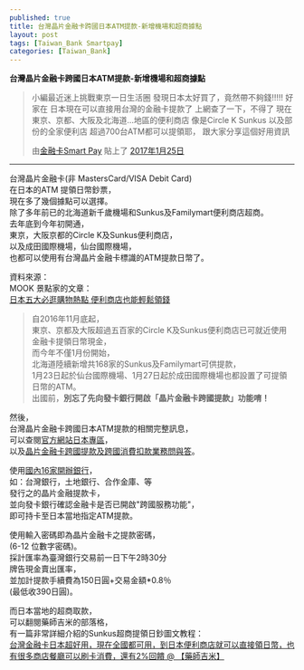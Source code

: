```yaml
---
published: true
title: 台灣晶片金融卡跨國日本ATM提款-新增機場和超商據點
layout: post
tags: [Taiwan_Bank Smartpay]
categories: [Taiwan_Bank]
---
```



**台灣晶片金融卡跨國日本ATM提款-新增機場和超商據點**    
    
<div id="fb-root"></div>
<script>(function(d, s, id) {
  var js, fjs = d.getElementsByTagName(s)[0];
  if (d.getElementById(id)) return;
  js = d.createElement(s); js.id = id;
  js.src = "//connect.facebook.net/zh_TW/sdk.js#xfbml=1&version=v2.8";
  fjs.parentNode.insertBefore(js, fjs);
}(document, 'script', 'facebook-jssdk'));</script>
<div class="fb-post" data-href="https://zh-tw.facebook.com/smartpayteam/posts/1139062369543973" data-width="500" data-show-text="true"><blockquote cite="https://www.facebook.com/smartpayteam/posts/1139062369543973" class="fb-xfbml-parse-ignore"><p>&#x5c0f;&#x7de8;&#x6700;&#x8fd1;&#x8ff7;&#x4e0a;&#x6311;&#x6230;&#x6771;&#x4eac;&#x4e00;&#x65e5;&#x751f;&#x6d3b;&#x5708; 
&#x767c;&#x73fe;&#x65e5;&#x672c;&#x592a;&#x597d;&#x8cb7;&#x4e86;&#xff0c;&#x7adf;&#x7136;&#x5e36;&#x4e0d;&#x5920;&#x9322;!!!!! 
&#x597d;&#x5bb6;&#x5728; &#x65e5;&#x672c;&#x73fe;&#x5728;&#x53ef;&#x4ee5;&#x76f4;&#x63a5;&#x7528;&#x53f0;&#x7063;&#x7684;&#x91d1;&#x878d;&#x5361;&#x63d0;&#x6b3e;&#x4e86; 
&#x4e0a;&#x7db2;&#x67e5;&#x4e86;&#x4e00;&#x4e0b;&#xff0c;&#x4e0d;&#x5f97;&#x4e86; 
&#x73fe;&#x5728;&#x6771;&#x4eac;&#x3001;&#x4eac;&#x90fd;&#x3001;&#x5927;&#x962a;&#x53ca;&#x5317;&#x6d77;&#x9053;&#x2026;&#x5730;&#x5340;&#x7684;&#x4fbf;&#x5229;&#x5546;&#x5e97; 
&#x50cf;&#x662f;Circle K Sunkus &#x4ee5;&#x53ca;&#x90e8;&#x4efd;&#x7684;&#x5168;&#x5bb6;&#x4fbf;&#x5229;&#x5e97; 
&#x8d85;&#x904e;700&#x53f0;ATM&#x90fd;&#x53ef;&#x4ee5;&#x63d0;&#x9818;&#x8036;&#xff0c; 
&#x8ddf;&#x5927;&#x5bb6;&#x5206;&#x4eab;&#x9019;&#x500b;&#x597d;&#x7528;&#x8cc7;&#x8a0a;</p>由<a href="https://www.facebook.com/smartpayteam/">金融卡Smart Pay</a> 貼上了&nbsp;<a href="https://www.facebook.com/smartpayteam/posts/1139062369543973">2017年1月25日</a></blockquote></div>
    
------

台灣晶片金融卡(非 MastersCard/VISA Debit Card)   
在日本的ATM 提領日幣鈔票，      
現在多了幾個據點可以選擇。   
除了多年前已的北海道新千歲機場和Sunkus及Familymart便利商店超商。    
去年底到今年初開通，    
東京，大阪京都的Circle K及Sunkus便利商店，    
以及成田國際機場，仙台國際機場，    
也都可以使用有台灣晶片金融卡標識的ATM提款日幣了。    
    
資料來源：   
MOOK 景點家的文章：    
[日本五大必逛購物熱點 便利商店也能輕鬆領錢][1]    

> 自2016年11月底起，    
> 東京、京都及大阪超過五百家的Circle K及Sunkus便利商店已可就近使用金融卡提領日幣現金，   
> 而今年不僅1月份開始，   
> 北海道陸續新增共168家的Sunkus及Familymart可供提款，   
> 1月23日起於仙台國際機場、1月27日起於成田國際機場也都設置了可提領日幣的ATM。    
> 出國前，**別忘了先向發卡銀行開啟「晶片金融卡跨國提款」功能唷！**    

然後，  
台灣晶片金融卡跨國日本ATM提款的相關完整訊息，  
可以查閱[官方網站日本專區][2]，  
以及[晶片金融卡跨國提款及跨國消費扣款業務問與答][3]。  
  
使用[國內16家開辦銀行][4]，  
如：台灣銀行，土地銀行、合作金庫、等  
發行之的晶片金融提款卡，  
並向發卡銀行確認金融卡是否已開啟"跨國服務功能"，  
即可持卡至日本當地指定ATM提款。  

使用輸入密碼即為晶片金融卡之提款密碼，  
(6-12 位數字密碼)。  
採計匯率為臺灣銀行交易前一日下午2時30分  
牌告現金賣出匯率，  
並加計提款手續費為150日圓+交易金額*0.8％  
(最低收390日圓)。   
  
而日本當地的超商取款，  
可以翻閱藥師吉米的部落格，  
有一篇非常詳細介紹的Sunkus超商提領日鈔圖文教程：  
[台灣金融卡日本超好用，現在全國都可用，到日本便利商店就可以直接領日幣，也有很多商店餐廳可以刷卡消費，還有2%回饋 @ 【藥師吉米】][5]  

[1]: http://www.mook.com.tw/article.php?op=articleinfo&articleid=14648
[2]: http://smart2pay.com.tw/japan/
[3]: http://www.smart2pay.com.tw/edm/jp/jp_05.html
[4]: http://smart2pay.com.tw/intital_bank/
[5]: http://drugs.pixnet.net/blog/post/44359324

